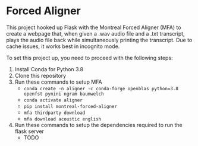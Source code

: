 # Forced Aligner

This project hooked up Flask with the Montreal Forced Aligner (MFA) to create a webpage that, when given a .wav audio file and a .txt transcript, plays the audio file back while simultaneously printing the transcript. Due to cache issues, it works best in incognito mode. 

To set this project up, you need to proceed with the following steps:
1. Install Conda for Python 3.8
2. Clone this repository
3. Run these commands to setup MFA
   - ```conda create -n aligner -c conda-forge openblas python=3.8 openfst pynini ngram baumwelch```
   - ```conda activate aligner```
   - ```pip install montreal-forced-aligner```
   - ```mfa thirdparty download```
   - ```mfa download acoustic english```
4. Run these commands to setup the dependencies required to run the flask server
   - TODO
